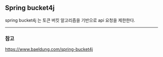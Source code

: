 ## Spring bucket4j

spring bucket4j 는 토큰 버킷 알고리즘을 기반으로 api 요청을 제한한다.<br/>



---

### 참고
https://www.baeldung.com/spring-bucket4j <br/>